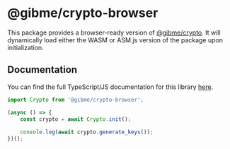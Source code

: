 # @gibme/crypto-browser

This package provides a browser-ready version of [@gibme/crypto](https://github.com/gibme-npm/crypto). 
It will dynamically load either the WASM or ASM.js version of the package upon initialization.

## Documentation

You can find the full TypeScript/JS documentation for this library [here](https://gibme-npm.github.io/crypto/).

```typescript
import Crypto from '@gibme/crypto-browser';

(async () => {
    const crypto = await Crypto.init();
    
    console.log(await crypto.generate_keys());
})();
```
